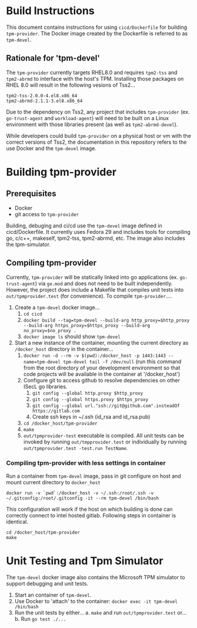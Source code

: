 # Build Instructions
This document contains instructions for using `cicd/Dockerfile` for building `tpm-provider`.  The Docker image created by the Dockerfile is referred to as `tpm-devel`.

## Rationale for 'tpm-devel'

The `tpm-provider` currently targets RHEL8.0 and requires `tpm2-tss` and `tpm2-abrmd` to interface with the host's TPM.  Installing those packages on RHEL 8.0 will result in the following vesions of Tss2...

    tpm2-tss-2.0.0-4.el8.x86_64
    tpm2-abrmd-2.1.1-3.el8.x86_64

Due to the dependency on Tss2, any project that includes `tpm-provider` (ex. `go-trust-agent` and `workload-agent`) will need to be built on a Linux environment with those libraries present (as well as `tpm2-abrmd-devel`).

While developers could build `tpm-provider` on a physical host or vm with the correct versions of Tss2, the documentation in this repository refers to the use Docker and the `tpm-devel` image.

# Building tpm-provider
## Prerequisites
* Docker
* git access to `tpm-provider`

Building, debuging and ci/cd use the `tpm-devel` image defined in cicd/Dockerfile.  It currently uses Fedora 29 and includes tools for compiling go, c/c++, makeself, tpm2-tss, tpm2-abrmd, etc. The image also includes the tpm-simulator.

## Compiling tpm-provider
Currently, `tpm-provider` will be statically linked into go applications (ex. `go-trust-agent`) via `go.mod` and does not need to be built independently.  However, the project does include a Makefile that compiles unit tests into `out/tpmprovider.test` (for convenience).  To compile `tpm-provider`....

1. Create a `tpm-devel` docker image...
    1. `cd cicd`
    2. `docker build --tag=tpm-devel --build-arg http_proxy=$http_proxy --build-arg https_proxy=$https_proxy --build-arg no_proxy=$no_proxy .`
    3. `docker image ls` should show `tpm-devel`
2. Start a new instance of the container, mounting the current directory as `/docker_host` directory in the container...
    1. `docker run -d --rm -v $(pwd):/docker_host -p 1443:1443 --name=tpm-devel tpm-devel tail -f /dev/null` (run this command from the root directory of your development environment so that code projects will be available in the container at '/docker_host')
    2. Configure git to access github to resolve dependencies on other ISecL go libraries.
        1. `git config --global http.proxy $http_proxy`
        2. `git config --global https.proxy $https_proxy`
        3. `git config --global url."ssh://git@github.com".insteadOf https://gitlab.com`
        4. Create ssh keys in ~/.ssh (id_rsa and id_rsa.pub)
    3. `cd /docker_host/tpm-provider`
    4. `make`
    5. `out/tpmprovider-test` executable is compiled.  All unit tests can be invoked by running `out/tmpprovider.test` or individually by running `out/tpmprovider.test -test.run TestName`.

### Compiling tpm-provider with less settings in container

Run a container from `tpm-devel` image, pass in git configure on host and mount current directory to `docker_host`
```shell
docker run -v `pwd`:/docker_host -v ~/.ssh:/root/.ssh -v ~/.gitconfig:/root/.gitconfig -it --rm tpm-devel /bin/bash
```

This configuration will work if the host on which building is done can correctly connect to intel hosted gitlab.
Following steps in container is identical.

```shell
cd /docker_host/tpm-provider
make
```

# Unit Testing and Tpm Simulator
The `tpm-devel` docker image also contains the Microsoft TPM simulator to support debugging and unit tests.

1. Start an container of `tpm-devel`.
2. Use Docker to 'attach' to the container: ```docker exec -it tpm-devel /bin/bash```
3. Run the unit tests by either...
    a. `make` and run `out/tpmprovider.test` or...
    b. Run `go test ./...`
